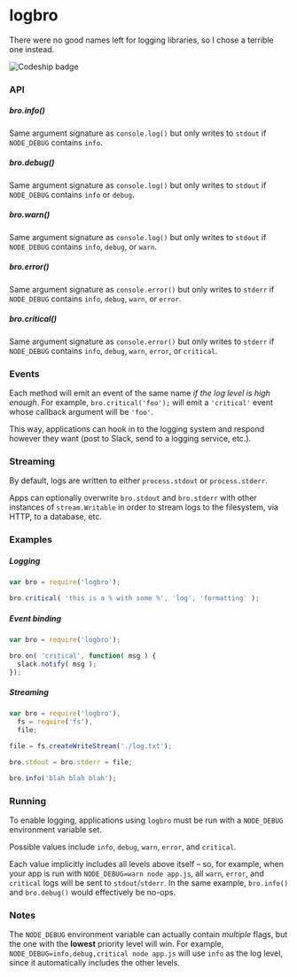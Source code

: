 logbro
========

There were no good names left for logging libraries, so I chose a terrible one instead.

![Codeship badge](https://codeship.com/projects/ec774770-ce48-0132-5c66-12a910c0e38c/status?branch=master)


### API

##### bro.info()

Same argument signature as `console.log()` but only writes to `stdout` if `NODE_DEBUG` contains `info`.

##### bro.debug()

Same argument signature as `console.log()` but only writes to `stdout` if `NODE_DEBUG` contains `info` or `debug`.

##### bro.warn()

Same argument signature as `console.log()` but only writes to `stdout` if `NODE_DEBUG` contains `info`, `debug`, or `warn`.

##### bro.error()

Same argument signature as `console.error()` but only writes to `stderr` if `NODE_DEBUG` contains `info`, `debug`, `warn`, or `error`.

##### bro.critical()

Same argument signature as `console.error()` but only writes to `stderr` if `NODE_DEBUG` contains `info`, `debug`, `warn`, `error`, or `critical`.

### Events

Each method will emit an event of the same name *if the log level is high enough*. For example, `bro.critical('foo');` will emit a `'critical'` event whose callback argument will be `'foo'`.

This way, applications can hook in to the logging system and respond however they want (post to Slack, send to a logging service, etc.).

### Streaming

By default, logs are written to either `process.stdout` or `process.stderr`.

Apps can optionally overwrite `bro.stdout` and `bro.stderr` with other instances of `stream.Writable` in order to stream logs to the filesystem, via HTTP, to a database, etc.

### Examples

##### Logging

```js
var bro = require('logbro');

bro.critical( 'this is a % with some %', 'log', 'formatting' );
```

##### Event binding

```js
var bro = require('logbro');

bro.on( 'critical', function( msg ) {
  slack.notify( msg );
});
```

##### Streaming

```js
var bro = require('logbro'),
  fs = require('fs'),
  file;

file = fs.createWriteStream('./log.txt');

bro.stdout = bro.stderr = file;

bro.info('blah blah blah');
```

### Running

To enable logging, applications using `logbro` must be run with a `NODE_DEBUG`
environment variable set.

Possible values include `info`, `debug`, `warn`, `error`, and `critical`.

Each value implicitly includes all levels above itself – so, for example, when
your app is run with `NODE_DEBUG=warn node app.js`, all `warn`, `error`, and
`critical` logs will be sent to `stdout`/`stderr`. In the same example,
`bro.info()` and `bro.debug()` would effectively be no-ops.

### Notes

The `NODE_DEBUG` environment variable can actually contain *multiple* flags,
but the one with the **lowest** priority level will win. For example,
`NODE_DEBUG=info,debug,critical node app.js` will use `info` as the log level,
since it automatically includes the other levels.
